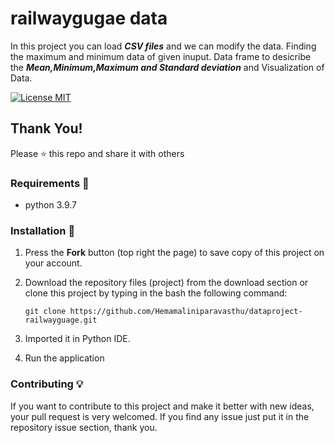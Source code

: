 # railwaygugae data
In this project you can load ***CSV files*** and we can modify the data.
Finding the maximum and minimum data of given inuput.
Data frame to desicribe the ***Mean,Minimum,Maximum and Standard deviation*** and
Visualization of Data.

[![License MIT](https://img.shields.io/badge/license-MIT-blue.svg)](LICENSE)


## Thank You!
Please ⭐️ this repo and share it with others


### Requirements 🔧
* python 3.9.7

### Installation 🔌
1. Press the **Fork** button (top right the page) to save copy of this project on your account.

2. Download the repository files (project) from the download section or clone this project by typing in the bash the following command:

       git clone https://github.com/Hemamaliniparavasthu/dataproject-railwayguage.git
3. Imported it in Python IDE.
4. Run the application 

### Contributing 💡
If you want to contribute to this project and make it better with new ideas, your pull request is very welcomed.
If you find any issue just put it in the repository issue section, thank you.
